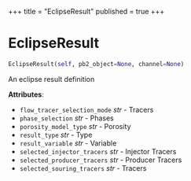 +++
title = "EclipseResult"
published = true
+++


# EclipseResult
```python
EclipseResult(self, pb2_object=None, channel=None)
```

An eclipse result definition

**Attributes**:

- `flow_tracer_selection_mode` _str_ - Tracers
- `phase_selection` _str_ - Phases
- `porosity_model_type` _str_ - Porosity
- `result_type` _str_ - Type
- `result_variable` _str_ - Variable
- `selected_injector_tracers` _str_ - Injector Tracers
- `selected_producer_tracers` _str_ - Producer Tracers
- `selected_souring_tracers` _str_ - Tracers
  
